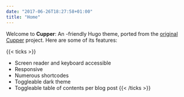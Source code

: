 ```yaml
---
date: "2017-06-26T18:27:58+01:00"
title: "Home"
---
```


Welcome to **Cupper**: An -friendly Hugo theme, ported from the [original Cupper](https://github.com/ThePacielloGroup/cupper) project. Here are some of its features:

{{< ticks >}}
* Screen reader and keyboard accessible
* Responsive
* Numerous shortcodes
* Toggleable dark theme
* Toggleable table of contents per blog post
{{< /ticks >}}
